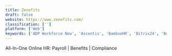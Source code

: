 ```yaml
---
title: Zenefits
draft: false 
website: https://www.zenefits.com/
classification: ['']
platform: ['Web']
keywords: ['ADP Workforce Now', 'Ascentis', 'BambooHR', 'Bitrix24', 'Bob', 'Built for Teams', 'CakeHR', 'Calamari', 'EaseCentral', 'Gusto', 'Justworks', 'Kronos Workforce Ready', 'Lanteria HR', 'Namely', 'Paychex Flex', 'Paycom', 'Paycor', 'SentricWorkforce', 'SutiHR', 'UltiPro', 'Vabotu', 'WebHR']
---
```

All-In-One Online HR: Payroll | Benefits | Compliance